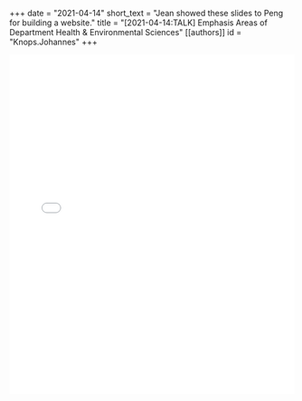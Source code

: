 +++
date = "2021-04-14"
short_text = "Jean showed these slides to Peng for building a website."
title = "[2021-04-14:TALK] Emphasis Areas of Department Health & Environmental Sciences"
[[authors]]
    id = "Knops.Johannes"
+++

<embed src="../../pdf/Knops.Johannes_HES_emphasis_areas.pdf" type="application/pdf" width="100%" height="600px" />